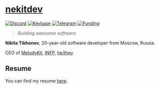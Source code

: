 # [nekitdev][Web]

[![Discord][Discord Badge]][Discord]
[![Keybase][Keybase Badge]][Keybase]
[![Telegram][Telegram Badge]][Telegram]
[![Funding][Funding Badge]][Funding]

> *Building awesome software.*

**Nikita Tikhonov**, 20-year-old software developer from Moscow, Russia.

CEO of [MelodyKit][MelodyKit], [INFP][INFP], [he/they][Pronouns].

## Resume

You can find my resume [here][Resume].

[Web]: https://nekit.dev/

[Discord]: https://nekit.dev/discord
[Keybase]: https://nekit.dev/keybase
[Telegram]: https://nekit.dev/telegram
[Funding]: https://nekit.dev/funding

[Discord Badge]: https://img.shields.io/badge/discord-nekitdev-5865F2
[Keybase Badge]: https://img.shields.io/badge/keybase-nekitdev-FF6F21
[Telegram Badge]: https://img.shields.io/badge/telegram-nekitdev-229ED9
[Funding Badge]: https://img.shields.io/badge/funding-nekitdev-FF007F

[MelodyKit]: https://melodykit.app/

[INFP]: https://16personalities.com/infp-personality

[Pronouns]: https://pronouns.page/@nekitdev

[Resume]: https://nekit.dev/resume
